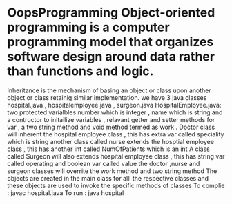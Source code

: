 # OopsProgramming Object-oriented programming is a computer programming model that organizes software design around data rather than functions and logic.
Inheritance is the mechanism of basing an object or class upon another object or class retainig similar implementation.
we have 3 java classes hospital.java , hospitalemployee.java , surgeon.java
HospitalEmployee.java: two protected varialbles number which is integer , name which is string  and a contructor to initailize variables , relavant getter and setter methods for var , a two string method and void method termed as work .
Doctor class will inherent  the hospital employee class , this has extra var called speciality which is string
another class called nurse extends the hosptial employee class , this has another int called NumOfPatients which is an int
A class called Surgeon will also extends hospital employee class , this has string var called operating and boolean var called value
the doctor ,nurse and surgeon classes will overrite the work method and two string method
The objects are created in the main class for alll the respective classes and these objects are used to invoke the specific methods of classes
To complie : javac hospital.java
To run : java hospital 
